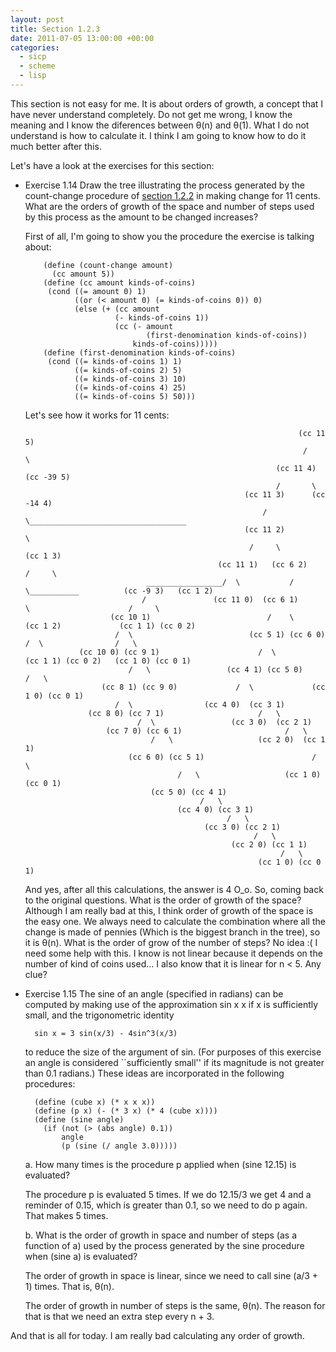 ```yaml
---
layout: post
title: Section 1.2.3
date: 2011-07-05 13:00:00 +00:00
categories:
  - sicp
  - scheme
  - lisp
---
```

This section is not easy for me. It is about orders of growth, a concept that I have never understand completely. Do not get me wrong, I know the meaning and I know the diferences between &theta;(n) and &theta;(1). What I do not understand is how to calculate it. I think I am going to know how to do it much better after this.

Let's have a look at the exercises for this section:

- Exercise 1.14 Draw the tree illustrating the process generated by the count-change procedure of [section 1.2.2](http://mitpress.mit.edu/sicp/full-text/book/book-Z-H-11.html#%_sec_1.2.2) in making change for 11 cents. What are the orders of growth of the space and number of steps used by this process as the amount to be changed increases?

  First of all, I'm going to show you the procedure the exercise is talking about:

          (define (count-change amount)
            (cc amount 5))
          (define (cc amount kinds-of-coins)
           (cond ((= amount 0) 1)
                 ((or (< amount 0) (= kinds-of-coins 0)) 0)
                 (else (+ (cc amount
                          (- kinds-of-coins 1))
                          (cc (- amount
                                 (first-denomination kinds-of-coins))
                              kinds-of-coins)))))
          (define (first-denomination kinds-of-coins)
           (cond ((= kinds-of-coins 1) 1)
                 ((= kinds-of-coins 2) 5)
                 ((= kinds-of-coins 3) 10)
                 ((= kinds-of-coins 4) 25)
                 ((= kinds-of-coins 5) 50)))

  Let's see how it works for 11 cents:

                                                                   (cc 11 5)
                                                                    /     \
                                                              (cc 11 4) (cc -39 5)
                                                              /       \
                                                       (cc 11 3)      (cc -14 4)
                                                           /  \___________________________________
                                                       (cc 11 2)                                  \
                                                        /     \                                 (cc 1 3)
                                                 (cc 11 1)   (cc 6 2)                            /     \
                                 _________________/  \           /   \___________          (cc -9 3)   (cc 1 2)
                                /               (cc 11 0)  (cc 6 1)              \                      /     \
                         (cc 10 1)                          /    \             (cc 1 2)             (cc 1 1) (cc 0 2)
                          /  \                          (cc 5 1) (cc 6 0)       /  \                /   \
                  (cc 10 0) (cc 9 1)                      /  \            (cc 1 1) (cc 0 2)   (cc 1 0) (cc 0 1)
                             /   \                 (cc 4 1) (cc 5 0)        /   \
                       (cc 8 1) (cc 9 0)             /  \             (cc 1 0) (cc 0 1)
                          /  \                (cc 4 0)  (cc 3 1)
                    (cc 8 0) (cc 7 1)                     /   \
                               /  \                 (cc 3 0)  (cc 2 1)
                        (cc 7 0) (cc 6 1)                       /   \
                                  /   \                   (cc 2 0)  (cc 1 1)
                             (cc 6 0) (cc 5 1)                        /   \
                                        /   \                   (cc 1 0)  (cc 0 1)
                                  (cc 5 0) (cc 4 1)
                                             /   \
                                        (cc 4 0) (cc 3 1)
                                                   /   \
                                              (cc 3 0) (cc 2 1)
                                                         /   \
                                                    (cc 2 0) (cc 1 1)
                                                               /   \
                                                          (cc 1 0) (cc 0 1)

  And yes, after all this calculations, the answer is 4 O_o.
  So, coming back to the original questions. What is the order of growth of the space? Although I am really bad at this, I think order of growth of the space is the easy one. We always need to calculate the combination where all the change is made of pennies (Which is the biggest branch in the tree), so it is &theta;(n).
  What is the order of grow of the number of steps? No idea :( I need some help with this. I know is not linear because it depends on the number of kind of coins used... I also know that it is linear for n < 5. Any clue?

- Exercise 1.15 The sine of an angle (specified in radians) can be computed by making use of the approximation sin x  x if x is sufficiently small, and the trigonometric identity

        sin x = 3 sin(x/3) - 4sin^3(x/3)

  to reduce the size of the argument of sin. (For purposes of this exercise an angle is considered ``sufficiently small'' if its magnitude is not greater than 0.1 radians.) These ideas are incorporated in the following procedures:

        (define (cube x) (* x x x))
        (define (p x) (- (* 3 x) (* 4 (cube x))))
        (define (sine angle)
          (if (not (> (abs angle) 0.1))
              angle
              (p (sine (/ angle 3.0)))))

  a.  How many times is the procedure p applied when (sine 12.15) is evaluated?

    The procedure p is evaluated 5 times. If we do 12.15/3 we get 4 and a reminder of 0.15, which is greater than 0.1, so we need to do p again. That makes 5 times.

  b.  What is the order of growth in space and number of steps (as a function of a) used by the process generated by the sine procedure when (sine a) is evaluated?

    The order of growth in space is linear, since we need to call sine (a/3 + 1) times. That is, &theta;(n).

    The order of growth in number of steps is the same, &theta;(n). The reason for that is that we need an extra step every n + 3.


And that is all for today. I am really bad calculating any order of growth.
